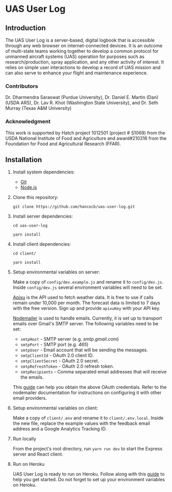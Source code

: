 # UAS User Log
## Introduction
The UAS User Log is a server-based, digital logbook that is accessible through any web browser on internet-connected devices.​ It is an outcome of multi-state teams working together to develop a common protocol for unmanned aircraft systems (UAS) operation for purposes such as research/production, spray application, and any other activity of interest. It ​relies on simple user interactions to develop a record of UAS mission and can also serve to enhance your flight and maintenance experience.​
### Contributors
Dr. Dharmendra Saraswat (Purdue University), Dr. Daniel E. Martin (Dan) (USDA ARS), Dr. Lav R. Khot (Washington State University), and Dr. Seth Murray (Texas A&M University)
### Acknowledgment
This work is supported by Hatch project 1012501 (project # S1069) from the USDA National Institute of Food and Agriculture and award#210316 from the Foundation for Food and Agricultural Research (FFAR).​
## Installation
1. Install system dependencies:
    * [Git](https://git-scm.com/)
    * [Node.js](https://nodejs.org/en/)
2. Clone this repository: 
    
    ```git clone https://github.com/hancocb/uas-user-log.git```
3. Install server dependencies:

    ```cd uas-user-log```
    
    ```yarn install```
4. Install client dependencies:

    ```cd client/```
    
    ```yarn install```
5. Setup environmental variables on server:

    Make a copy of ```config/dev.example.js``` and rename it to ```config/dev.js```. Inside ```config/dev.js``` several environment variables will need to be set.

    [Apixu](https://www.apixu.com/) is the API used to fetch weather data. It is free to use if calls remain under 10,000 per month. The forecast data is limited to 7 days with the free version. Sign up and provide ```apixuKey``` with your API key.
    
    [Nodemailer](https://nodemailer.com/about/) is used to handle emails. Currently, it is set up to transport emails over Gmail's SMTP server. The following variables need to be set:
    * ```smtpHost``` - SMTP server (e.g. *smtp.gmail.com*)
    * ```smtpPort``` - SMTP port (e.g. *465*)
    * ```smtpUser``` - Email account that will be sending the messages.
    * ```smtpClientId``` - OAuth 2.0 client ID.
    * ```smtpClientSecret``` - OAuth 2.0 secret.
    * ```smtpRefreshToken``` - OAuth 2.0 refresh token.
    * ```smtpRecipients``` - Comma separated email addresses that will receive the emails.

     This [guide](https://medium.com/@RistaSB/use-expressjs-to-send-mails-with-gmail-oauth-2-0-and-nodemailer-d585bba71343) can help you obtain the above OAuth credentials. Refer to the nodemailer documentation for instructions on configuring it with other email providers.
6. Setup environmental variables on client:

    Make a copy of ```client/.env``` and rename it to ```client/.env.local```. Inside the new file, replace the example values with the feedback email address and a Google Analytics Tracking ID.  
6. Run locally

    From the project's root directory, run ```yarn run dev``` to start the Express server and React client.
7. Run on Heroku

    UAS User Log is ready to run on Heroku. Follow along with this [guide](https://devcenter.heroku.com/articles/getting-started-with-nodejs#set-up) to help you get started. Do not forget to set up your environment variables on Heroku.
